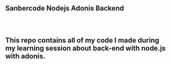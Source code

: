 <h2>Sanbercode Nodejs Adonis Backend<h2><br>
  
<p>This repo contains all of my code I made during my learning session about back-end with node.js with adonis.<p> 
